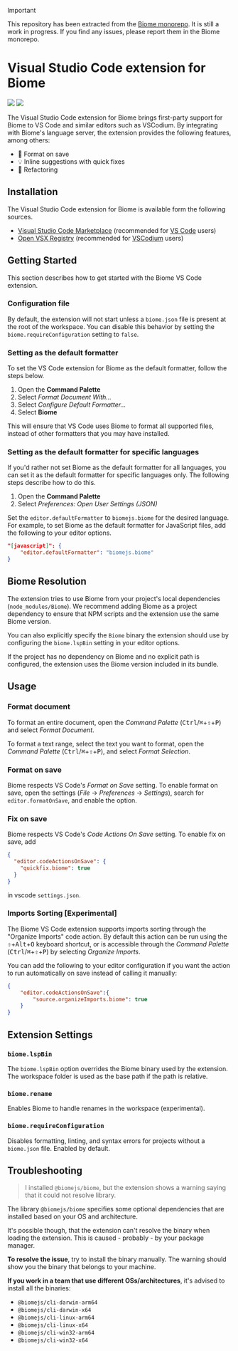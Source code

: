> [!IMPORTANT]  
> This repository has been extracted from the [Biome monorepo](https://github.com/biomejs/biome). It is still a work in progress. If you find any issues, please report them in the Biome monorepo.

# Visual Studio Code extension for Biome

[![](https://img.shields.io/visual-studio-marketplace/v/biomejs.biome?color=374151&label=Visual%20Studio%20Marketplace&labelColor=000&logo=visual-studio-code&logoColor=0098FF)](https://marketplace.visualstudio.com/items?itemName=biomejs.biome)
[![](https://img.shields.io/visual-studio-marketplace/v/biomejs.biome?color=374151&label=Open%20VSX%20Registry&labelColor=000&logo=data:image/svg+xml;base64,PD94bWwgdmVyc2lvbj0iMS4wIiBlbmNvZGluZz0idXRmLTgiPz4KPHN2ZyB2aWV3Qm94PSI0LjYgNSA5Ni4yIDEyMi43IiB4bWxucz0iaHR0cDovL3d3dy53My5vcmcvMjAwMC9zdmciPgogIDxwYXRoIGQ9Ik0zMCA0NC4yTDUyLjYgNUg3LjN6TTQuNiA4OC41aDQ1LjNMMjcuMiA0OS40em01MSAwbDIyLjYgMzkuMiAyMi42LTM5LjJ6IiBmaWxsPSIjYzE2MGVmIi8+CiAgPHBhdGggZD0iTTUyLjYgNUwzMCA0NC4yaDQ1LjJ6TTI3LjIgNDkuNGwyMi43IDM5LjEgMjIuNi0zOS4xem01MSAwTDU1LjYgODguNWg0NS4yeiIgZmlsbD0iI2E2MGVlNSIvPgo8L3N2Zz4=&logoColor=0098FF)](https://open-vsx.org/extension/biomejs/biome)

The Visual Studio Code extension for Biome brings first-party support for Biome to VS Code and similar editors such as VSCodium. By integrating with Biome's language server, the extension provides the following features, among others:

- 💾 Format on save
- 💡 Inline suggestions with quick fixes
- 🚧 Refactoring

## Installation

The Visual Studio Code extension for Biome is available form the following sources.

- [Visual Studio Code Marketplace](https://marketplace.visualstudio.com/items?itemName=biomejs.biome) (recommended for [VS Code](https://code.visualstudio.com/) users)
- [Open VSX Registry](https://open-vsx.org/extension/biomejs/biome) (recommended for [VSCodium](https://vscodium.com/) users)

## Getting Started

This section describes how to get started with the Biome VS Code extension.

### Configuration file

By default, the extension will not start unless a `biome.json` file is present at the
root of the workspace. You can disable this behavior by setting the `biome.requireConfiguration`
setting to `false`.

### Setting as the default formatter

To set the VS Code extension for Biome as the default formatter, follow the steps below.

1. Open the **Command Palette**
2. Select _Format Document With…_
3. Select _Configure Default Formatter…_
4. Select **Biome**

This will ensure that VS Code uses Biome to format all supported files, instead of other formatters that you may have installed.

### Setting as the default formatter for specific languages

If you'd rather not set Biome as the default formatter for all languages, you can set it as the default formatter for specific languages only. The following steps describe how to do this.

1. Open the **Command Palette**
2. Select _Preferences: Open User Settings (JSON)_ 

Set the `editor.defaultFormatter` to `biomejs.biome` for the desired language. For example, to set Biome as the default formatter for JavaScript files, add the following to your editor options.

```json
"[javascript]": {
	"editor.defaultFormatter": "biomejs.biome"
}
```

## Biome Resolution

The extension tries to use Biome from your project's local dependencies (`node_modules/Biome`). We recommend adding Biome as a project dependency to ensure that NPM scripts and the extension use the same Biome version.

You can also explicitly specify the `Biome` binary the extension should use by configuring the `biome.lspBin` setting in your editor options.

If the project has no dependency on Biome and no explicit path is configured, the extension uses the Biome version included in its bundle.

## Usage

### Format document

To format an entire document, open the _Command Palette_ (<kbd>Ctrl</kbd>/<kbd title="Cmd">⌘</kbd>+<kbd title="Shift">⇧</kbd>+<kbd>P</kbd>) and select _Format Document_.

To format a text range, select the text you want to format, open the _Command Palette_ (<kbd>Ctrl</kbd>/<kbd title="Cmd">⌘</kbd>+<kbd title="Shift">⇧</kbd>+<kbd>P</kbd>), and select _Format Selection_.

### Format on save

Biome respects VS Code's _Format on Save_ setting. To enable format on save, open the settings (_File_ -> _Preferences_ -> _Settings_), search for `editor.formatOnSave`, and enable the option.

### Fix on save

Biome respects VS Code's _Code Actions On Save_ setting. To enable fix on save, add


```json
{
  "editor.codeActionsOnSave": {
    "quickfix.biome": true
  }
}
```

in vscode `settings.json`.

### Imports Sorting [Experimental]

The Biome VS Code extension supports imports sorting through the "Organize Imports" code action. By default this action can be run using the <kbd title="Shift">⇧</kbd>+<kbd>Alt</kbd>+<kbd>O</kbd> keyboard shortcut, or is accessible through the _Command Palette_ (<kbd>Ctrl</kbd>/<kbd title="Cmd">⌘</kbd>+<kbd title="Shift">⇧</kbd>+<kbd>P</kbd>) by selecting _Organize Imports_.

You can add the following to your editor configuration if you want the action to run automatically on save instead of calling it manually:

```json
{
	"editor.codeActionsOnSave":{
		"source.organizeImports.biome": true
	}
}
```

## Extension Settings

### `biome.lspBin`

The `biome.lspBin` option overrides the Biome binary used by the extension.
The workspace folder is used as the base path if the path is relative.

### `biome.rename`

Enables Biome to handle renames in the workspace (experimental).

### `biome.requireConfiguration`

Disables formatting, linting, and syntax errors for projects without a `biome.json` file.
Enabled by default.

## Troubleshooting

> I installed `@biomejs/biome`, but the extension shows a warning saying that it could not resolve library.

The library `@biomejs/biome` specifies some optional dependencies that are installed based on your OS and architecture.

It's possible though, that the extension can't resolve the binary when loading the extension. This is caused - probably - by your package manager.

**To resolve the issue**, try to install the binary manually. The warning should show you the binary that belongs to your machine.

**If you work in a team that use different OSs/architectures**, it's advised to install all the binaries:

- `@biomejs/cli-darwin-arm64`
- `@biomejs/cli-darwin-x64`
- `@biomejs/cli-linux-arm64`
- `@biomejs/cli-linux-x64`
- `@biomejs/cli-win32-arm64`
- `@biomejs/cli-win32-x64`
